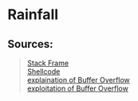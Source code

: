 # Rainfall

## Sources:
> [Stack Frame](https://www.youtube.com/playlist?list=PLHMcG0zmCZcj7hKyHgQGGEZ41UWKaISKU)<br>
> [Shellcode](https://www.kali-linux.fr/hacking/shellcodes-debutant)<br>
> [explaination of Buffer Overflow](https://www.youtube.com/watch?v=1S0aBV-Waeo&t=306s)<br>
> [exploitation of Buffer Overflow](https://www.youtube.com/watch?v=Uk-xv8uxiJo&t=812s)<br>

